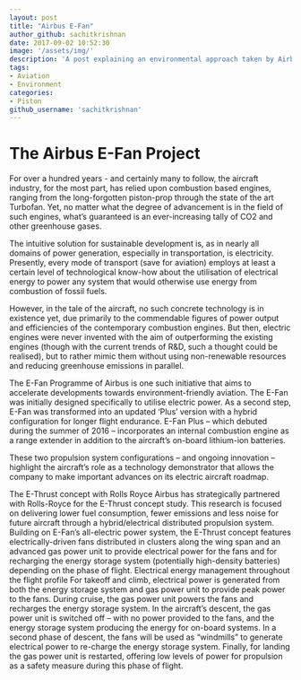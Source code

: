 ```yaml
---
layout: post
title: "Airbus E-Fan"
author_github: sachitkrishnan
date: 2017-09-02 10:52:30
image: '/assets/img/'
description: 'A post explaining an environmental approach taken by Airbus'
tags:
- Aviation
- Environment
categories:
- Piston
github_username: 'sachitkrishnan'
---
```


# The Airbus E-Fan Project

For over a hundred years - and certainly many to follow, the aircraft
industry, for the most part, has relied upon combustion based engines,
ranging from the long-forgotten piston-prop through the state of the art
Turbofan. Yet, no matter what the degree of advancement is in the field
of such engines, what’s guaranteed is an ever-increasing tally of CO2
and other greenhouse gases.

The intuitive solution for sustainable development is, as in nearly all
domains of power generation, especially in transportation, is
electricity. Presently, every mode of transport (save for aviation)
employs at least a certain level of technological know-how about the
utilisation of electrical energy to power any system that would
otherwise use energy from combustion of fossil fuels.

However, in the tale of the aircraft, no such concrete technology is in
existence yet, due primarily to the commendable figures of power output
and efficiencies of the contemporary combustion engines. But then,
electric engines were never invented with the aim of outperforming the
existing engines (though with the current trends of R&D, such a thought
could be realised), but to rather mimic them without using non-renewable
resources and reducing greenhouse emissions in parallel.


The E-Fan Programme of Airbus is one such initiative that aims to
accelerate developments towards environment-friendly aviation. The E-Fan
was initially designed specifically to utilise electric power. As a
second step, E-Fan was transformed into an updated ‘Plus’ version with a
hybrid configuration for longer flight endurance. E-Fan Plus – which
debuted during the summer of 2016 – incorporates an internal combustion
engine as a range extender in addition to the aircraft’s on-board
lithium-ion batteries.

These two propulsion system configurations – and ongoing innovation –
highlight the aircraft’s role as a technology demonstrator that allows
the company to make important advances on its electric aircraft roadmap.

The E-Thrust concept with Rolls Royce Airbus has strategically partnered
with Rolls-Royce for the E-Thrust concept study. This research is
focused on delivering lower fuel consumption, fewer emissions and less
noise for future aircraft through a hybrid/electrical distributed
propulsion system. Building on E-Fan’s all-electric power system, the
E-Thrust concept features electrically-driven fans distributed in
clusters along the wing span and an advanced gas power unit to provide
electrical power for the fans and for recharging the energy storage
system (potentially high-density batteries) depending on the phase of
flight. Electrical energy management throughout the flight profile For
takeoff and climb, electrical power is generated from both the energy
storage system and gas power unit to provide peak power to the fans.
During cruise, the gas power unit powers the fans and recharges the
energy storage system. In the aircraft’s descent, the gas power unit is
switched off – with no power provided to the fans, and the energy
storage system producing the energy for on-board systems. In a second
phase of descent, the fans will be used as “windmills” to generate
electrical power to re-charge the energy storage system. Finally, for
landing the gas power unit is restarted, offering low levels of power
for propulsion as a safety measure during this phase of flight.


